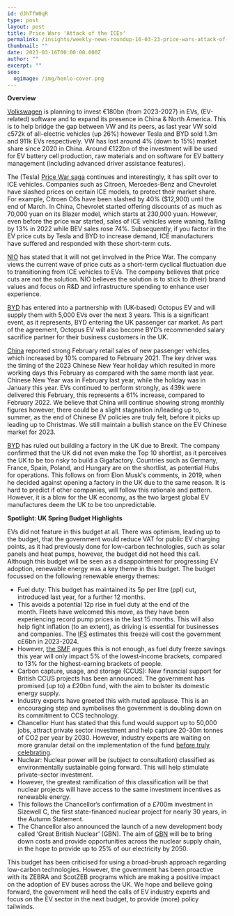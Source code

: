 ```yaml
---
id: dJhTfW0qR
type: post
layout: post
title: Price Wars 'Attack of the ICEs'
permalink: /insights/weekly-news-roundup-16-03-23-price-wars-attack-of-the-ices/
thumbnail: ""
date: 2023-03-16T00:00:00.000Z
author: ""
excerpt: ""
seo:
  ogimage: /img/henlo-cover.png
---
```

**Overview**

[Volkswagen](https://europe.autonews.com/automakers/vw-increases-spending-boost-ev-software-efforts) is planning to invest €180bn (from 2023-2027) in EVs, (EV-related) software and to expand its presence in China & North America. This is to help bridge the gap between VW and its peers, as last year VW sold c572k of all-electric vehicles (up 26%) however Tesla and BYD sold 1.3m and 911k EVs respectively. VW has lost around 4% (down to 15%) market share since 2020 in China. Around €122bn of the investment will be used for EV battery cell production, raw materials and on software for EV battery management (including advanced driver assistance features).

The (Tesla) [Price War saga](https://www.autonews.com/china/why-citroen-chevrolet-are-slashing-china-car-prices?utm_source=Newsletter-BreakingNewsNorthAmerica_1678803909&utm_medium=email&utm_content=RaR) continues and interestingly, it has spilt over to ICE vehicles. Companies such as Citroen, Mercedes-Benz and Chevrolet have slashed prices on certain ICE models, to protect their market share. For example, Citroen C6s have been slashed by 40% ($12,900) until the end of March. In China, Chevrolet started offering discounts of as much as 70,000 yuan on its Blazer model, which starts at 230,000 yuan. However, even before the price war started, sales of ICE vehicles were waning, falling by 13% in 2022 while BEV sales rose 74%. Subsequently, if you factor in the EV price cuts by Tesla and BYD to increase demand, ICE manufacturers have suffered and responded with these short-term cuts.

[NIO](https://cnevpost.com/2023/03/14/nio-wont-get-involved-in-price-war-exec-says/) has stated that it will not get involved in the Price War. The company views the current wave of price cuts as a short-term cyclical fluctuation due to transitioning from ICE vehicles to EVs. The company believes that price cuts are not the solution. NIO believes the solution is to stick to (their) brand values and focus on R&D and infrastructure spending to enhance user experience. 

[BYD](https://www.fleetnews.co.uk/news/manufacturer-news/2023/03/13/octopus-ev-orders-5-000-electric-vehicles-from-byd) has entered into a partnership with (UK-based) Octopus EV and will supply them with 5,000 EVs over the next 3 years. This is a significant event, as it represents, BYD entering the UK passenger car market. As part of the agreement, Octopus EV will also become BYD’s recommended salary sacrifice partner for their business customers in the UK.

[China](https://www.autonews.com/china/china-market-rebounds-10-feb-more-working-days?utm_source=Newsletter-BreakingNewsNorthAmerica_1678803909&utm_medium=email&utm_content=RaR) reported strong February retail sales of new passenger vehicles, which increased by 10% compared to February 2021. The key driver was the timing of the 2023 Chinese New Year holiday which resulted in more working days this February as compared with the same month last year. Chinese New Year was in February last year, while the holiday was in January this year. EVs continued to perform strongly, as 439k were delivered this February, this represents a 61% increase, compared to February 2022. We believe that China will continue showing strong monthly figures however, there could be a slight stagnation in/leading up to, summer, as the end of Chinese EV policies are truly felt, before it picks up leading up to Christmas. We still maintain a bullish stance on the EV Chinese market for 2023. 

[BYD](https://www.proactiveinvestors.co.uk/companies/news/1008791/chinese-ev-manufacturer-byd-rules-out-uk-factory-because-of-brexit-1008791.html) has ruled out building a factory in the UK due to Brexit. The company confirmed that the UK did not even make the Top 10 shortlist, as it perceives the UK to be too risky to build a Gigafactory. Countries such as Germany, France, Spain, Poland, and Hungary are on the shortlist, as potential Hubs for operations. This follows on from Elon Musk's comments, in 2019, when he decided against opening a factory in the UK due to the same reason. It is hard to predict if other companies, will follow this rationale and pattern. However, it is a blow for the UK economy, as the two largest global EV manufactures deem the UK to be too unpredictable. 

**Spotlight: UK Spring Budget Highlights**

EVs did not feature in this budget at all. There was optimism, leading up to the budget, that the government would reduce VAT for public EV charging points, as it had previously done for low-carbon technologies, such as solar panels and heat pumps, however, the budget did not heed this call. Although this budget will be seen as a disappointment for progressing EV adoption, renewable energy was a key theme in this budget. The budget focussed on the following renewable energy themes:

* Fuel duty: This budget has maintained its 5p per litre (ppl) cut, introduced last year, for a further 12 months.
* This avoids a potential 12p rise in fuel duty at the end of the month. Fleets have welcomed this move, as they have been experiencing record pump prices in the last 15 months. This will also help fight inflation (to an extent), as driving is essential for businesses and companies. The [IFS](https://ifs.org.uk/articles/fiscal-backdrop-spring-budget-2023) estimates this freeze will cost the government c£6bn in 2023-2024.
* However, [the SMF](https://www.smf.co.uk/revealed-cutting-fuel-duty-helps-the-rich-not-white-van-man/) argues this is not enough, as fuel duty freeze savings this year will only impact 5% of the lowest-income brackets, compared to 13% for the highest-earning brackets of people.  
* Carbon capture, usage, and storage (CCUS): New financial support for British CCUS projects has been announced. The government has promised (up to) a £20bn fund, with the aim to bolster its domestic energy supply.
* Industry experts have greeted this with muted applause. This is an encouraging step and symbolises the government is doubling down on its commitment to CCS technology.
* Chancellor Hunt has stated that this fund would support up to 50,000 jobs, attract private sector investment and help capture 20-30m tonnes of CO2 per year by 2030. However, industry experts are waiting on more granular detail on the implementation of the fund [before truly celebrating](https://kpmg.com/uk/en/home/media/press-releases/2023/03/spring-budget-2023-20-billion-funding-a-down-payment1.html).   
* Nuclear: Nuclear power will be (subject to consultation) classified as environmentally sustainable going forward. This will help stimulate private-sector investment.
* However, the greatest ramification of this classification will be that nuclear projects will have access to the same investment incentives as renewable energy.  
* This follows the Chancellor’s confirmation of a £700m investment in Sizewell C, the first state-financed nuclear project for nearly 30 years, in the Autumn Statement.
* The Chancellor also announced the launch of a new development body called ‘Great British Nuclear’ (GBN). The aim of [GBN](https://www.pinsentmasons.com/out-law/news/budget-2023-carbon-nuclear#:~:text=The%2520move%2520will%2520give%2520nuclear,years%2520%25E2%2580%2593%2520in%2520the%2520Autumn%2520Statement.) will be to bring down costs and provide opportunities across the nuclear supply chain, in the hope to provide up to 25% of our electricity by 2050.

This budget has been criticised for using a broad-brush approach regarding low-carbon technologies. However, the government has been proactive with its ZEBRA and ScotZEB programs which are making a positive impact on the adoption of EV buses across the UK. We hope and believe going forward, the government will heed the calls of EV industry experts and focus on the EV sector in the next budget, to provide (more) policy tailwinds.
